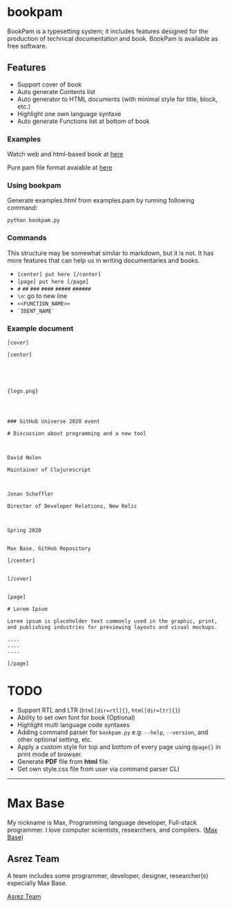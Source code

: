 # bookpam

BookPam is a typesetting system; it includes features designed for the production of technical documentation and book.
BookPam is available as free software.

## Features

- Support cover of book
- Auto generate Contents list
- Auto generator to HTML documents (with minimal style for title, block, etc.)
- Highlight one own language syntaxe
- Auto generate Functions list at bottom of book

### Examples

Watch web and html-based book at [here](https://basemax.github.io/bookpam/examples.html)

Pure pam file format avaiable at [here](examples.pam)

### Using bookpam

Generate examples.html from examples.pam by running following command:

```
python bookpam.py
```

### Commands

This structure may be somewhat similar to markdown, but it is not.
It has more features that can help us in writing documentaries and books.

- `[center] put here [/center]`
- `[page] put here [/page]`
- `#` `##` `###` `####` `#####` `######`
- `\n`: go to new line
- `<<FUNCTION_NAME>>`
- ``` `IDENT_NAME` ```

### Example document

```
[cover]

[center]





{logo.png}




### GitHub Universe 2020 event

# Discussion about programming and a new tool



David Nolen
 
Maintainer of Clojurescript 



Jonan Scheffler

Director of Developer Relations, New Relic 



Spring 2020


Max Base, GitHub Repository

[/center]


[/cover]


[page]

# Lorem Ipsum

Lorem ipsum is placeholder text commonly used in the graphic, print, and publishing industries for previewing layouts and visual mockups.

....
....
....

[/page]
```

# TODO

- Support RTL and LTR (`html[dir=rtl]{}`, `html[dir=ltr]{}`)
- Ability to set own font for book (Optional)
- Highlight multi language code syntaxes
- Adding command parser for `bookpam.py` e.g: `--help`, `--version`, and other optional setting, etc.
- Apply a custom style for top and bottom of every page using `@page{}` in print mode of browser.
- Generate **PDF** file from **html** file.
- Get own style.css file from user via command parser CLI

---------

# Max Base

My nickname is Max, Programming language developer, Full-stack programmer. I love computer scientists, researchers, and compilers. ([Max Base](https://maxbase.org/))

## Asrez Team

A team includes some programmer, developer, designer, researcher(s) especially Max Base.

[Asrez Team](https://www.asrez.com/)
